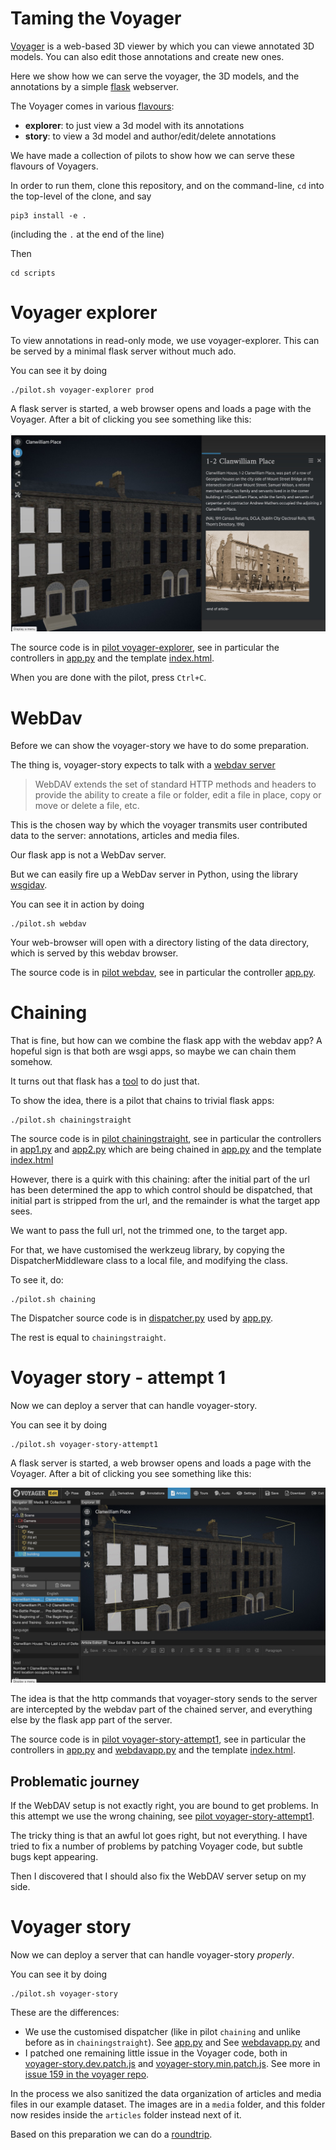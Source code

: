 # Taming the Voyager

[Voyager](https://github.com/Smithsonian/dpo-voyager) is a web-based
3D viewer by which you can viewe annotated 3D models.
You can also edit those annotations and create new ones.

Here we show how we can serve the voyager, the 3D models, and the
annotations by a simple [flask](https://github.com/pallets/flask/) webserver.

The Voyager comes in various [flavours](https://smithsonian.github.io/dpo-voyager/introduction/getting-started/):

*   **explorer**: to just view a 3d model with its annotations
*   **story**: to view a 3d model and author/edit/delete annotations

We have made a collection of pilots to show how we can serve
these flavours of Voyagers.

In order to run them, clone this repository,
and on the command-line, `cd` into the top-level of the clone, and say

```
pip3 install -e .
```

(including the `.` at the end of the line)

Then 

```
cd scripts
```

# Voyager explorer

To view annotations in read-only mode, we use voyager-explorer.
This can be served by a minimal flask server without much ado.

You can see it by doing

```
./pilot.sh voyager-explorer prod
```

A flask server is started, a web browser opens and loads a page
with the Voyager. After a bit of clicking you see something like
this:

![screenshot](https://github.com/CLARIAH/pure3d/blob/main/docs/pilots/images/clanwilliam1-2.jpg)

The source code is in 
[pilot voyager-explorer](https://github.com/CLARIAH/pure3d/tree/main/pilots/voyager-explorer), see in particular the controllers in
[app.py](https://github.com/CLARIAH/pure3d/blob/main/pilots/voyager-explorer/app.py)
and the template
[index.html](https://github.com/CLARIAH/pure3d/blob/main/pilots/voyager-explorer/templates/index.html).

When you are done with the pilot, press `Ctrl+C`.

# WebDav

Before we can show the voyager-story we have to do some preparation.

The thing is, voyager-story expects to talk with a 
[webdav server](https://www.comparitech.com/net-admin/webdav/)

> WebDAV extends the set of standard HTTP methods and headers
to provide the ability to create a file or folder,
edit a file in place, copy or move or delete a file, etc.

This is the chosen way by which the voyager transmits user contributed data to the server: annotations, articles and media files.

Our flask app is not a WebDav server.

But we can easily fire up a WebDav server in Python, 
using the library [wsgidav](https://github.com/mar10/wsgidav).

You can see it in action by doing

```
./pilot.sh webdav
```

Your web-browser will open with a directory listing of the data directory,
which is served by this webdav browser.

The source code is in 
[pilot webdav](https://github.com/CLARIAH/pure3d/tree/main/pilots/webdav), see in particular the controller
[app.py](https://github.com/CLARIAH/pure3d/blob/main/pilots/webdav/app.py).

# Chaining

That is fine, but how can we combine the flask app with the webdav app?
A hopeful sign is that both are wsgi apps, so maybe we can chain them
somehow.

It turns out that flask has a
[tool](https://flask.palletsprojects.com/en/2.2.x/patterns/appdispatch/#combining-applications)
to do just that.

To show the idea, there is a pilot that chains to trivial flask apps:

```
./pilot.sh chainingstraight
```

The source code is in 
[pilot chainingstraight](https://github.com/CLARIAH/pure3d/tree/main/pilots/chainingstraight),
see in particular the controllers in
[app1.py](https://github.com/CLARIAH/pure3d/blob/main/pilots/chainingstraight/app1.py)
and
[app2.py](https://github.com/CLARIAH/pure3d/blob/main/pilots/chainingstraight/app2.py)
which are being chained in 
[app.py](https://github.com/CLARIAH/pure3d/blob/main/pilots/chainingstraight/app.py)
and the template
[index.html](https://github.com/CLARIAH/pure3d/blob/main/pilots/chainingstraight/templates/index.html)

However, there is a quirk with this chaining: after the initial part of the url has been
determined the app to which control should be dispatched, that initial part is stripped
from the url, and the remainder is what the target app sees.

We want to pass the full url, not the trimmed one, to the target app.

For that, we have customised the werkzeug library, by copying the DispatcherMiddleware class
to a local file, and modifying the class.

To see it, do:

```
./pilot.sh chaining
```

The Dispatcher source code is in
[dispatcher.py](https://github.com/CLARIAH/pure3d/blob/main/pilots/chaining/dispatcher.py)
used by
[app.py](https://github.com/CLARIAH/pure3d/blob/main/pilots/chaining/app.py).

The rest is equal to `chainingstraight`.


# Voyager story - attempt 1

Now we can deploy a server that can handle voyager-story.

You can see it by doing

```
./pilot.sh voyager-story-attempt1
```

A flask server is started, a web browser opens and loads a page
with the Voyager. After a bit of clicking you see something like
this:

![screenshot](https://github.com/CLARIAH/pure3d/blob/main/docs/pilots/images/story.jpg)

The idea is that the http commands that voyager-story sends to 
the server are intercepted by the webdav part of the chained server,
and everything else by the flask app part of the server.


The source code is in 
[pilot voyager-story-attempt1](https://github.com/CLARIAH/pure3d/tree/main/pilots/voyager-story),
see in particular the controllers in
[app.py](https://github.com/CLARIAH/pure3d/blob/main/pilots/voyager-story-attempt1/app.py)
and
[webdavapp.py](https://github.com/CLARIAH/pure3d/blob/main/pilots/voyager-story-attempt1/webdavapp.py)
and the template
[index.html](https://github.com/CLARIAH/pure3d/blob/main/pilots/voyager-story-attempt1/templates/index.html).

## Problematic journey

If the WebDAV setup is not exactly right, you are bound to get problems.
In this attempt we use the wrong chaining, see
[pilot voyager-story-attempt1](https://github.com/CLARIAH/pure3d/tree/main/pilots/voyager-story-attempt1).

The tricky thing is that an awful lot goes right, but not everything.
I have tried to fix a number of problems by patching Voyager code,
but subtle bugs kept appearing.

Then I discovered that I should also fix the WebDAV server setup on my side.

# Voyager story

Now we can deploy a server that can handle voyager-story *properly*.

You can see it by doing

```
./pilot.sh voyager-story
```

These are the differences:

*   We use the customised dispatcher (like in pilot `chaining` and unlike before as in `chainingstraight`).
    See [app.py](https://github.com/CLARIAH/pure3d/blob/main/pilots/voyager-story/app.py) and
    See [webdavapp.py](https://github.com/CLARIAH/pure3d/blob/main/pilots/voyager-story/webdavapp.py) and
*   I patched one remaining little issue in the Voyager code, both in
    [voyager-story.dev.patch.js](https://github.com/CLARIAH/pure3d/blob/master/pilots/static/dist/js/voyager-story.dev.patch.js) and
    [voyager-story.min.patch.js](https://github.com/CLARIAH/pure3d/blob/master/pilots/static/dist/js/voyager-story.min.patch.js).
    See more in [issue 159 in the voyager repo](https://github.com/Smithsonian/dpo-voyager/issues/159).

In the process we also sanitized the data organization of articles and media files in our example dataset.
The images are in a `media` folder, and this folder now resides inside the `articles` folder instead next of it.

Based on this preparation we can do a [roundtrip](roundtrip.md).
